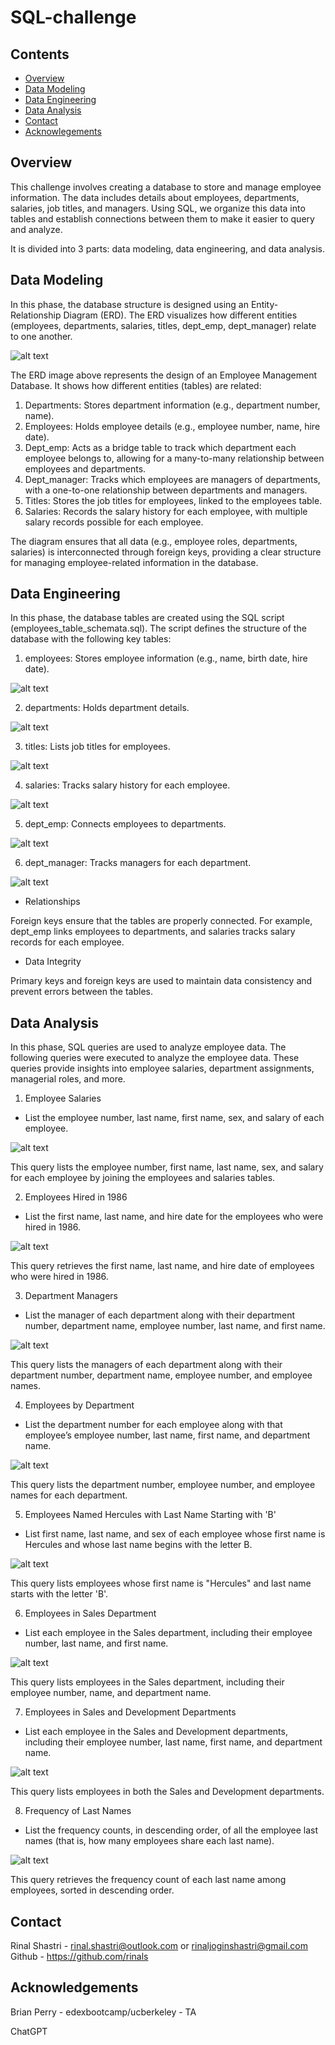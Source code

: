 # SQL-challenge

## Contents

- [Overview](#overview)
- [Data Modeling](#data-modeling)
- [Data Engineering](#data-engineering)
- [Data Analysis](#data-analysis)
- [Contact](#contact)
- [Acknowlegements](#acknowledgements)

## Overview

This challenge involves creating a database to store and manage employee information. The data includes details about employees, departments, salaries, job titles, and managers. Using SQL, we organize this data into tables and establish connections between them to make it easier to query and analyze.

It is divided into 3 parts: data modeling, data engineering, and data analysis.

## Data Modeling

In this phase, the database structure is designed using an Entity-Relationship Diagram (ERD). The ERD visualizes how different entities (employees, departments, salaries, titles, dept_emp, dept_manager) relate to one another.

![alt text](image.png)

The ERD image above represents the design of an Employee Management Database. It shows how different entities (tables) are related:

1. Departments: Stores department information (e.g., department number, name).
2. Employees: Holds employee details (e.g., employee number, name, hire date).
3. Dept_emp: Acts as a bridge table to track which department each employee belongs to, allowing for a many-to-many relationship between employees and departments.
4. Dept_manager: Tracks which employees are managers of departments, with a one-to-one relationship between departments and managers.
5. Titles: Stores the job titles for employees, linked to the employees table.
6. Salaries: Records the salary history for each employee, with multiple salary records possible for each employee.

The diagram ensures that all data (e.g., employee roles, departments, salaries) is interconnected through foreign keys, providing a clear structure for managing employee-related information in the database.

## Data Engineering

In this phase, the database tables are created using the SQL script (employees_table_schemata.sql). The script defines the structure of the database with the following key tables:

1. employees: Stores employee information (e.g., name, birth date, hire date).

![alt text](employees_table.png)

2. departments: Holds department details.

![alt text](departments_table.png)

3. titles: Lists job titles for employees.

![alt text](titles_table.png)

4. salaries: Tracks salary history for each employee.

![alt text](salaries_table.png)

5. dept_emp: Connects employees to departments.

![alt text](dept_emp_table.png)

6. dept_manager: Tracks managers for each department.

![alt text](dept_manager_table.png)

- Relationships

Foreign keys ensure that the tables are properly connected. For example, dept_emp links employees to departments, and salaries tracks salary records for each employee.

- Data Integrity

Primary keys and foreign keys are used to maintain data consistency and prevent errors between the tables.

## Data Analysis

In this phase, SQL queries are used to analyze employee data.
The following queries were executed to analyze the employee data. These queries provide insights into employee salaries, department assignments, managerial roles, and more.

1. Employee Salaries

- List the employee number, last name, first name, sex, and salary of each employee.

![alt text](./EmployeeSQL/Images/Data_analysis/Query1.png)

This query lists the employee number, first name, last name, sex, and salary for each employee by joining the employees and salaries tables.

2. Employees Hired in 1986

- List the first name, last name, and hire date for the employees who were hired in 1986.

![alt text](./EmployeeSQL/Images/Data_analysis/Query2.png)

This query retrieves the first name, last name, and hire date of employees who were hired in 1986.

3. Department Managers
  
- List the manager of each department along with their department number, department name, employee number, last name, and first name.

![alt text](./EmployeeSQL/Images/Data_analysis/Query3.png)

This query lists the managers of each department along with their department number, department name, employee number, and employee names.

4. Employees by Department

- List the department number for each employee along with that employee’s employee number, last name, first name, and department name.

![alt text](./EmployeeSQL/Images/Data_analysis/Query4.png)

This query lists the department number, employee number, and employee names for each department.

5. Employees Named Hercules with Last Name Starting with 'B'

- List first name, last name, and sex of each employee whose first name is Hercules and whose last name begins with the letter B.

![alt text](./EmployeeSQL/Images/Data_analysis/Query5.png)

This query lists employees whose first name is "Hercules" and last name starts with the letter 'B'.

6. Employees in Sales Department

- List each employee in the Sales department, including their employee number, last name, and first name.

![alt text](./EmployeeSQL/Images/Data_analysis/Query6.png)

This query lists employees in the Sales department, including their employee number, name, and department name.

7. Employees in Sales and Development Departments

- List each employee in the Sales and Development departments, including their employee number, last name, first name, and department name.

![alt text](./EmployeeSQL/Images/Data_analysis/Query7.png)

This query lists employees in both the Sales and Development departments.

8. Frequency of Last Names

- List the frequency counts, in descending order, of all the employee last names (that is, how many employees share each last name).

![alt text](./EmployeeSQL/Images/Data_analysis/Query8.png)

This query retrieves the frequency count of each last name among employees, sorted in descending order.

## Contact

Rinal Shastri - rinal.shastri@outlook.com or rinaljoginshastri@gmail.com
Github - https://github.com/rinals

## Acknowledgements

Brian Perry - edexbootcamp/ucberkeley -  TA

ChatGPT

